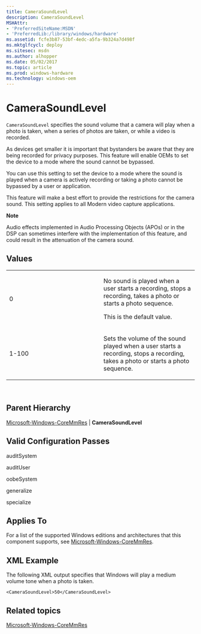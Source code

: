 ```yaml
---
title: CameraSoundLevel
description: CameraSoundLevel
MSHAttr:
- 'PreferredSiteName:MSDN'
- 'PreferredLib:/library/windows/hardware'
ms.assetid: fcfe3b87-53bf-4edc-a5fa-9b324a7d498f
ms.mktglfcycl: deploy
ms.sitesec: msdn
ms.author: alhopper
ms.date: 05/02/2017
ms.topic: article
ms.prod: windows-hardware
ms.technology: windows-oem
---
```


# CameraSoundLevel


`CameraSoundLevel` specifies the sound volume that a camera will play when a photo is taken, when a series of photos are taken, or while a video is recorded.

As devices get smaller it is important that bystanders be aware that they are being recorded for privacy purposes. This feature will enable OEMs to set the device to a mode where the sound cannot be bypassed.

You can use this setting to set the device to a mode where the sound is played when a camera is actively recording or taking a photo cannot be bypassed by a user or application.

This feature will make a best effort to provide the restrictions for the camera sound. This setting applies to all Modern video capture applications.

**Note**

Audio effects implemented in Audio Processing Objects (APOs) or in the DSP can sometimes interfere with the implementation of this feature, and could result in the attenuation of the camera sound.

## Values


<table>
<colgroup>
<col width="50%" />
<col width="50%" />
</colgroup>
<tbody>
<tr class="odd">
<td><p>0</p></td>
<td><p>No sound is played when a user starts a recording, stops a recording, takes a photo or starts a photo sequence.</p>
<p>This is the default value.</p></td>
</tr>
<tr class="even">
<td><p>1-100</p></td>
<td><p>Sets the volume of the sound played when a user starts a recording, stops a recording, takes a photo or starts a photo sequence.</p></td>
</tr>
</tbody>
</table>

 

## Parent Hierarchy


[Microsoft-Windows-CoreMmRes](microsoft-windows-coremmres.md) | **CameraSoundLevel**

## Valid Configuration Passes


auditSystem

auditUser

oobeSystem

generalize

specialize

## Applies To


For a list of the supported Windows editions and architectures that this component supports, see [Microsoft-Windows-CoreMmRes](microsoft-windows-coremmres.md).

## XML Example


The following XML output specifies that Windows will play a medium volume tone when a photo is taken.

```
<CameraSoundLevel>50</CameraSoundLevel>
```

## Related topics


[Microsoft-Windows-CoreMmRes](microsoft-windows-coremmres.md)

 

 







